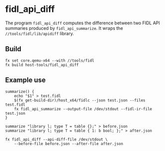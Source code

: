 # fidl_api_diff

The program `fidl_api_diff` computes the difference between two FIDL API
summaries produced by `fidl_api_summarize`. It wraps the
`//tools/fidl/lib/apidiff` library.

## Build

```
fx set core.qemu-x64 --with //tools/fidl
fx build host-tools/fidl_api_diff
```

## Example use

```
summarize() {
    echo "$1" > test.fidl
    $(fx get-build-dir)/host_x64/fidlc --json test.json --files test.fidl
    fx fidl_api_summarize --output-file /dev/stdout --fidl-ir-file test.json
}

summarize "library l; type T = table {};" > before.json
summarize "library l; type T = table { 1: b bool; };" > after.json

fx fidl_api_diff --api-diff-file /dev/stdout \
    --before-file before.json --after-file after.json
```
